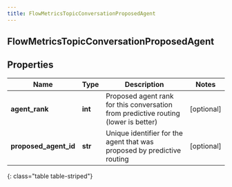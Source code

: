 ```yaml
---
title: FlowMetricsTopicConversationProposedAgent
---
```

## FlowMetricsTopicConversationProposedAgent

## Properties

|Name | Type | Description | Notes|
|------------ | ------------- | ------------- | -------------|
| **agent_rank** | **int** | Proposed agent rank for this conversation from predictive routing (lower is better) | [optional] |
| **proposed_agent_id** | **str** | Unique identifier for the agent that was proposed by predictive routing | [optional] |
{: class="table table-striped"}


